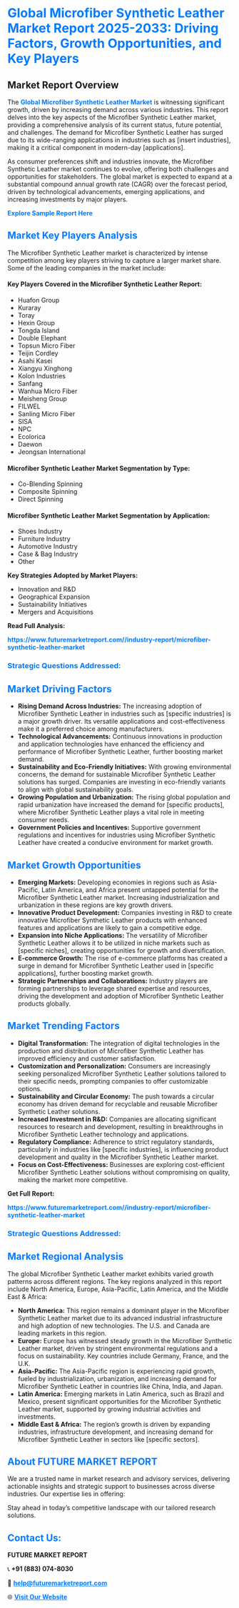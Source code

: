 <h1 style="color: #007BFF;">Global Microfiber Synthetic Leather Market Report 2025-2033: Driving Factors, Growth Opportunities, and Key Players</h1>

<section id="overview">
<h2>Market Report Overview</h2>
<p>The <a href="https://www.futuremarketreport.com//industry-report/microfiber-synthetic-leather-market" style="color: #007BFF; text-decoration: none;"><strong>Global Microfiber Synthetic Leather Market</strong></a> is witnessing significant growth, driven by increasing demand across various industries. This report delves into the key aspects of the Microfiber Synthetic Leather market, providing a comprehensive analysis of its current status, future potential, and challenges. The demand for Microfiber Synthetic Leather has surged due to its wide-ranging applications in industries such as [insert industries], making it a critical component in modern-day [applications].</p>
<p>As consumer preferences shift and industries innovate, the Microfiber Synthetic Leather market continues to evolve, offering both challenges and opportunities for stakeholders. The global market is expected to expand at a substantial compound annual growth rate (CAGR) over the forecast period, driven by technological advancements, emerging applications, and increasing investments by major players.</p>
</section>

<section id="overview">
<p><a href="https://www.futuremarketreport.com//request-sample/reportId=55162" style="color: #007BFF; text-decoration: none;"><strong>Explore Sample Report Here</strong></a></p>
</section>

<section id="key-players">
<h2 style="color: #007BFF;">Market Key Players Analysis</h2>
<p>The Microfiber Synthetic Leather market is characterized by intense competition among key players striving to capture a larger market share. Some of the leading companies in the market include:</p>
<h4>Key Players Covered in the Microfiber Synthetic Leather Report:</h4>
<ul><li>Huafon Group</li><li>Kuraray</li><li>Toray</li><li>Hexin Group</li><li>Tongda Island</li><li>Double Elephant</li><li>Topsun Micro Fiber</li><li>Teijin Cordley</li><li>Asahi Kasei</li><li>Xiangyu Xinghong</li><li>Kolon Industries</li><li>Sanfang</li><li>Wanhua Micro Fiber</li><li>Meisheng Group</li><li>FILWEL</li><li>Sanling Micro Fiber</li><li>SISA</li><li>NPC</li><li>Ecolorica</li><li>Daewon</li><li>Jeongsan International</li></ul>
<h4>Microfiber Synthetic Leather Market Segmentation by Type:</h4>
<ul><li>Co-Blending Spinning</li><li>Composite Spinning</li><li>Direct Spinning</li></ul>

<h4>Microfiber Synthetic Leather Market Segmentation by Application:</h4>
<ul><li>Shoes Industry</li><li>Furniture Industry</li><li>Automotive Industry</li><li>Case &amp; Bag Industry</li><li>Other</li></ul>
<p><strong>Key Strategies Adopted by Market Players:</strong></p>
<ul>
<li>Innovation and R&D</li>
<li>Geographical Expansion</li>
<li>Sustainability Initiatives</li>
<li>Mergers and Acquisitions</li>
</ul>
</section>

<section>
<p><strong>Read Full Analysis: </strong></p><a href="https://www.futuremarketreport.com//industry-report/microfiber-synthetic-leather-market" style="color: #007BFF; text-decoration: none;"><strong>https://www.futuremarketreport.com//industry-report/microfiber-synthetic-leather-market</strong></a>
<h3 style="color: #007BFF;">Strategic Questions Addressed:</h3>
</section>

<section id="driving-factors">
<h2 style="color: #007BFF;">Market Driving Factors</h2>
<ul>
<li><strong>Rising Demand Across Industries:</strong> The increasing adoption of Microfiber Synthetic Leather in industries such as [specific industries] is a major growth driver. Its versatile applications and cost-effectiveness make it a preferred choice among manufacturers.</li>
<li><strong>Technological Advancements:</strong> Continuous innovations in production and application technologies have enhanced the efficiency and performance of Microfiber Synthetic Leather, further boosting market demand.</li>
<li><strong>Sustainability and Eco-Friendly Initiatives:</strong> With growing environmental concerns, the demand for sustainable Microfiber Synthetic Leather solutions has surged. Companies are investing in eco-friendly variants to align with global sustainability goals.</li>
<li><strong>Growing Population and Urbanization:</strong> The rising global population and rapid urbanization have increased the demand for [specific products], where Microfiber Synthetic Leather plays a vital role in meeting consumer needs.</li>
<li><strong>Government Policies and Incentives:</strong> Supportive government regulations and incentives for industries using Microfiber Synthetic Leather have created a conducive environment for market growth.</li>
</ul>
</section>

<section id="growth-opportunities">
<h2 style="color: #007BFF;">Market Growth Opportunities</h2>
<ul>
<li><strong>Emerging Markets:</strong> Developing economies in regions such as Asia-Pacific, Latin America, and Africa present untapped potential for the Microfiber Synthetic Leather market. Increasing industrialization and urbanization in these regions are key growth drivers.</li>
<li><strong>Innovative Product Development:</strong> Companies investing in R&D to create innovative Microfiber Synthetic Leather products with enhanced features and applications are likely to gain a competitive edge.</li>
<li><strong>Expansion into Niche Applications:</strong> The versatility of Microfiber Synthetic Leather allows it to be utilized in niche markets such as [specific niches], creating opportunities for growth and diversification.</li>
<li><strong>E-commerce Growth:</strong> The rise of e-commerce platforms has created a surge in demand for Microfiber Synthetic Leather used in [specific applications], further boosting market growth.</li>
<li><strong>Strategic Partnerships and Collaborations:</strong> Industry players are forming partnerships to leverage shared expertise and resources, driving the development and adoption of Microfiber Synthetic Leather products globally.</li>
</ul>
</section>

<section id="trending-factors">
<h2 style="color: #007BFF;">Market Trending Factors</h2>
<ul>
<li><strong>Digital Transformation:</strong> The integration of digital technologies in the production and distribution of Microfiber Synthetic Leather has improved efficiency and customer satisfaction.</li>
<li><strong>Customization and Personalization:</strong> Consumers are increasingly seeking personalized Microfiber Synthetic Leather solutions tailored to their specific needs, prompting companies to offer customizable options.</li>
<li><strong>Sustainability and Circular Economy:</strong> The push towards a circular economy has driven demand for recyclable and reusable Microfiber Synthetic Leather solutions.</li>
<li><strong>Increased Investment in R&D:</strong> Companies are allocating significant resources to research and development, resulting in breakthroughs in Microfiber Synthetic Leather technology and applications.</li>
<li><strong>Regulatory Compliance:</strong> Adherence to strict regulatory standards, particularly in industries like [specific industries], is influencing product development and quality in the Microfiber Synthetic Leather market.</li>
<li><strong>Focus on Cost-Effectiveness:</strong> Businesses are exploring cost-efficient Microfiber Synthetic Leather solutions without compromising on quality, making the market more competitive.</li>
</ul>
</section>

<section>
<p><strong>Get Full Report: </strong></p><a href="https://www.futuremarketreport.com//industry-report/microfiber-synthetic-leather-market" style="color: #007BFF; text-decoration: none;"><strong>https://www.futuremarketreport.com//industry-report/microfiber-synthetic-leather-market</strong></a>
<h3 style="color: #007BFF;">Strategic Questions Addressed:</h3>
</section>


<section id="regional-analysis">
<h2 style="color: #007BFF;">Market Regional Analysis</h2>
<p>The global Microfiber Synthetic Leather market exhibits varied growth patterns across different regions. The key regions analyzed in this report include North America, Europe, Asia-Pacific, Latin America, and the Middle East & Africa:</p>
<ul>
<li><strong>North America:</strong> This region remains a dominant player in the Microfiber Synthetic Leather market due to its advanced industrial infrastructure and high adoption of new technologies. The U.S. and Canada are leading markets in this region.</li>
<li><strong>Europe:</strong> Europe has witnessed steady growth in the Microfiber Synthetic Leather market, driven by stringent environmental regulations and a focus on sustainability. Key countries include Germany, France, and the U.K.</li>
<li><strong>Asia-Pacific:</strong> The Asia-Pacific region is experiencing rapid growth, fueled by industrialization, urbanization, and increasing demand for Microfiber Synthetic Leather in countries like China, India, and Japan.</li>
<li><strong>Latin America:</strong> Emerging markets in Latin America, such as Brazil and Mexico, present significant opportunities for the Microfiber Synthetic Leather market, supported by growing industrial activities and investments.</li>
<li><strong>Middle East & Africa:</strong> The region’s growth is driven by expanding industries, infrastructure development, and increasing demand for Microfiber Synthetic Leather in sectors like [specific sectors].</li>
</ul>
</section>

<footer>
<h2 style="color: #007BFF;">About FUTURE MARKET REPORT</h2>
<p>We are a trusted name in market research and advisory services, delivering actionable insights and strategic support to businesses across diverse industries. Our expertise lies in offering:</p>

<p>Stay ahead in today’s competitive landscape with our tailored research solutions.</p>

<h2 style="color: #007BFF;">Contact Us:</h2>
<p><strong>FUTURE MARKET REPORT</strong></p>
<p>📞 <strong>+91 (883) 074-8030</strong></p>
<p>📧 <strong><a href="mailto:help@futuremarketreport.com" style="color: #007BFF;">help@futuremarketreport.com</a></strong></p>
<p>🌐 <strong><a href="https://www.futuremarketreport.com/" style="color: #007BFF;">Visit Our Website</a></strong></p>
</footer>
